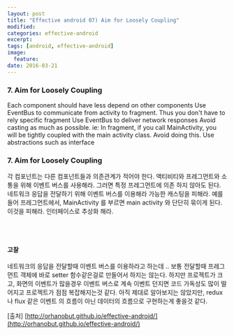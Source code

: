 ```yaml
---
layout: post
title: "Effective android 07) Aim for Loosely Coupling"
modified:
categories: effective-android
excerpt:
tags: [android, effective-android]
image:
  feature:
date: 2016-03-21
---
```


### 7. Aim for Loosely Coupling
 Each component should have less depend on other components
Use EventBus to communicate from activity to fragment. Thus you don't have to rely specific fragment
 Use EventBus to deliver network responses
Avoid casting as much as possible. ie: In fragment, if you call MainActivity, you will be tightly coupled with the main activity class. Avoid doing this. Use abstractions such as interface

### 7. Aim for Loosely Coupling
각 컴포넌트는 다른 컴포넌트들과 의존관계가 적어야 한다. 액티비티와 프레그먼트와 소통을 위해 이벤트 버스를 사용해라. 그러면 특정 프레그먼트에 의존 하지 않아도 된다.
 네트워크 응답을 전달하기 위해 이벤트 버스를 이용해라
 가능한 캐스팅을 피해라. 예를 들어 프레그먼트에서, MainActivity 를 부르면 main activity 와 단단히 묶이게 된다. 이것을 피해라. 
  인터페이스로 추상화 해라.

<br><br>

#### 고찰
네트워크의 응답을 전달할때 이벤트 버스를 이용하라고 하는데 .. 보통 전달할때 프레그먼트 객체에 바로 setter 함수같은걸로 만들어서 하지는 않는다. 하지만 프로젝트가 크고, 화면의 이벤트가 많을경우 이벤트 버스로 계속 이벤트 던지면 코드 가독성도 많이 떨어지고 프로젝트가 점점 복잡해지는것 같다. 아직 제대로 알아보지는 않았지만, redux 나 flux 같은 이벤트 의 흐름이 아닌 데이터의 흐름으로 구현하는게 좋을것 같다.


[출처] [http://orhanobut.github.io/effective-android/](http://orhanobut.github.io/effective-android/)